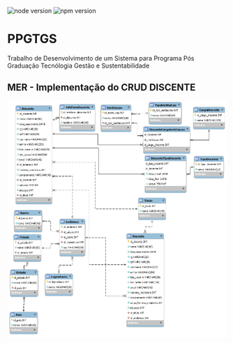 ![node version](https://img.shields.io/badge/node-v10.9.0-brightgreen.svg)
![npm version](https://img.shields.io/badge/NPM-v6.2.0-green.svg)
# PPGTGS
Trabalho de Desenvolvimento de um Sistema para Programa Pós Graduação Tecnólogia Gestão e Sustentabilidade

## MER - Implementação do CRUD DISCENTE

<img alt="CRUD DISCENTE" src="https://raw.githubusercontent.com/TopicosAvancadosDeEngenhariaDeSoftware/PPGTGS/master/docs/MER-PARCIAL-CRUD-DISCENTE.png" width="650">
